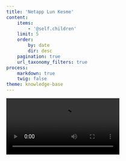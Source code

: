 ```yaml
---
title: 'Netapp Lun Kesme'
content:
    items:
        - '@self.children'
    limit: 5
    order:
        by: date
        dir: desc
    pagination: true
    url_taxonomy_filters: true
process:
    markdown: true
    twig: false
theme: knowledge-base
---
```


![my image](/griddocs/Netap_lun_kesme_x264.mp4)
